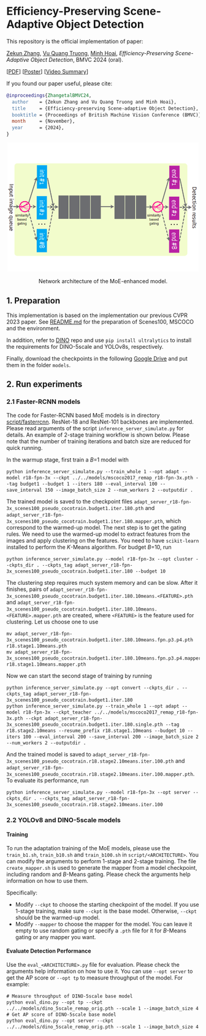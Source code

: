 # Efficiency-Preserving Scene-Adaptive Object Detection

This repository is the official implementation of paper:

[Zekun Zhang](https://zvant.github.io/), [Vu Quang Truong](https://truong2710-cyber.github.io/), [Minh Hoai](https://www3.cs.stonybrook.edu/~minhhoai/), *Efficiency-Preserving Scene-Adaptive Object Detection*, BMVC 2024 (oral).

[[PDF](../media/efficienntSceneAdaptive-BMVC24.pdf)] [[Poster](../media/BMVC2024_poster.pdf)] [[Video Summary](../media/video_summary_moe.mp4)]

If you found our paper useful, please cite:
```bibtex
@inproceedings{ZhangetalBMVC24,
  author    = {Zekun Zhang and Vu Quang Truong and Minh Hoai},
  title     = {Efficiency-preserving Scene-adaptive Object Detection},
  booktitle = {Proceedings of British Machine Vision Conference (BMVC)},
  month     = {November},
  year      = {2024},
}
```

<p align="center">
  <img src="../media/moe.png" width="500">
</p>
<p  align="center">Network architecture of the MoE-enhanced model.</p>

## 1. Preparation
This implementation is based on the implementation our previous CVPR 2023 paper. See [README.md](../README.md) for the preparation of Scenes100, MSCOCO and the environment.

In addition, refer to [DINO](https://github.com/IDEA-Research/DINO) repo and use `pip install ultralytics` to install the requirements for DINO-5scale and YOLOv8s, respectively.

Finally, download the checkpoints in the following [Google Drive](https://drive.google.com/drive/folders/1ljqXfMDi-4QXJrYgEJ5ptLB_yNNCFPSK?usp=sharing) and put them in the folder `models`.

## 2. Run experiments

### 2.1 Faster-RCNN models

The code for Faster-RCNN based MoE models is in directory [script/fasterrcnn](script/fasterrcnn). ResNet-18 and ResNet-101 backbones are implemented. Please read arguments of the script `inference_server_simulate.py` for details. An example of 2-stage training workflow is shown below. Please note that the number of training iterations and batch size are reduced for quick running.

In the warmup stage, first train a $B$=1 model with
```console
python inference_server_simulate.py --train_whole 1 --opt adapt --model r18-fpn-3x --ckpt ../../models/mscoco2017_remap_r18-fpn-3x.pth --tag budget1 --budget 1 --iters 180 --eval_interval 100 --save_interval 150 --image_batch_size 2 --num_workers 2 --outputdir .
```
The trained model is saved to the checkpoint files `adapt_server_r18-fpn-3x_scenes100_pseudo_cocotrain.budget1.iter.180.pth` and `adapt_server_r18-fpn-3x_scenes100_pseudo_cocotrain.budget1.iter.180.mapper.pth`, which correspond to the warmed-up model. The next step is to get the gating rules. We need to use the warmed-up model to extract features from the images and apply clustering on the features. You need to have `scikit-learn` installed to perform the $K$-Means algorithm. For budget $B$=10, run
```console
python inference_server_simulate.py --model r18-fpn-3x --opt cluster --ckpts_dir . --ckpts_tag adapt_server_r18-fpn-3x_scenes100_pseudo_cocotrain.budget1.iter.180 --budget 10
```
The clustering step requires much system memory and can be slow. After it finishes, pairs of `adapt_server_r18-fpn-3x_scenes100_pseudo_cocotrain.budget1.iter.180.10means.<FEATURE>.pth` and `adapt_server_r18-fpn-3x_scenes100_pseudo_cocotrain.budget1.iter.180.10means.<FEATURE>.mapper.pth` are created, where `<FEATURE>` is the feature used for clustering. Let us choose one to use
```console
mv adapt_server_r18-fpn-3x_scenes100_pseudo_cocotrain.budget1.iter.180.10means.fpn.p3.p4.pth r18.stage1.10means.pth
mv adapt_server_r18-fpn-3x_scenes100_pseudo_cocotrain.budget1.iter.180.10means.fpn.p3.p4.mapper.pth r18.stage1.10means.mapper.pth
```
Now we can start the second stage of training by running
```console
python inference_server_simulate.py --opt convert --ckpts_dir . --ckpts_tag adapt_server_r18-fpn-3x_scenes100_pseudo_cocotrain.budget1.iter.180
python inference_server_simulate.py --train_whole 1 --opt adapt --model r18-fpn-3x --ckpt_teacher ../../models/mscoco2017_remap_r18-fpn-3x.pth --ckpt adapt_server_r18-fpn-3x_scenes100_pseudo_cocotrain.budget1.iter.180.single.pth --tag r18.stage2.10means --resume_prefix r18.stage1.10means --budget 10 --iters 100 --eval_interval 200 --save_interval 200 --image_batch_size 2 --num_workers 2 --outputdir .
```
And the trained model is saved to `adapt_server_r18-fpn-3x_scenes100_pseudo_cocotrain.r18.stage2.10means.iter.100.pth` and `adapt_server_r18-fpn-3x_scenes100_pseudo_cocotrain.r18.stage2.10means.iter.100.mapper.pth`. To evaluate its performance, run
```console
python inference_server_simulate.py --model r18-fpn-3x --opt server --ckpts_dir . --ckpts_tag adapt_server_r18-fpn-3x_scenes100_pseudo_cocotrain.r18.stage2.10means.iter.100
```

### 2.2 YOLOv8 and DINO-5scale models

#### Training
To run the adaptation training of the MoE models, please use the `train_b1.sh`, `train_b10.sh` and `train_b100.sh` in `script/<ARCHITECTURE>`. You can modify the arguments to perform 1-stage and 2-stage training. The file `create_mapper.sh` is used to generate the mapper from a model checkpoint, including random and $B$-Means gating. Please check the arguments help information on how to use them.

Specifically:

 - Modify `--ckpt` to choose the starting checkpoint of the model. If you use 1-stage training, make sure `--ckpt` is the base model. Otherwise, `--ckpt` should be the warmed-up model.
 - Modify `--mapper` to choose the mapper for the model. You can leave it empty to use random gating or specify a `.pth` file for it for $B$-Means gating or any mapper you want. 

#### Evaluate Detection Performance
Use the `eval_<ARCHITECTURE>.py` file for evaluation. Please check the arguments help information on how to use it. You can use `--opt server` to get the AP score or `--opt tp` to measure throughput of the model. For example:
```console
# Measure throughput of DINO-5scale base model
python eval_dino.py --opt tp --ckpt ../../models/dino_5scale_remap_orig.pth --scale 1 --image_batch_size 4
# Get AP score of DINO-5scale base model
python eval_dino.py --opt server --ckpt ../../models/dino_5scale_remap_orig.pth --scale 1 --image_batch_size 4
```
 